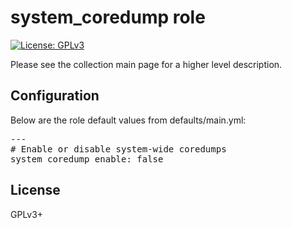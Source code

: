 # system_coredump role

[![License: GPLv3](https://img.shields.io/badge/license-GPLv3-brightgreen.svg)](https://www.gnu.org/licenses/gpl-3.0)

Please see the collection main page for a higher level description.

## Configuration

Below are the role default values from defaults/main.yml:

<pre>
---
# Enable or disable system-wide coredumps
system_coredump_enable: false
</pre>

## License

GPLv3+
